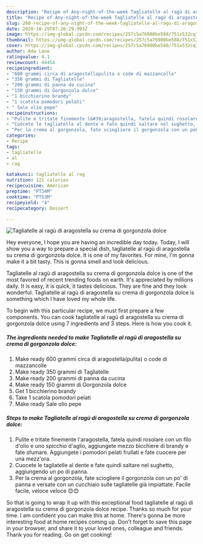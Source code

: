 ```yaml
---
description: "Recipe of Any-night-of-the-week Tagliatelle al ragù di aragostella su crema di gorgonzola dolce"
title: "Recipe of Any-night-of-the-week Tagliatelle al ragù di aragostella su crema di gorgonzola dolce"
slug: 260-recipe-of-any-night-of-the-week-tagliatelle-al-ragu-di-aragostella-su-crema-di-gorgonzola-dolce
date: 2020-10-29T07:26:29.993Z
image: https://img-global.cpcdn.com/recipes/257c5a76980be588/751x532cq70/tagliatelle-al-ragu-di-aragostella-su-crema-di-gorgonzola-dolce-recipe-main-photo.jpg
thumbnail: https://img-global.cpcdn.com/recipes/257c5a76980be588/751x532cq70/tagliatelle-al-ragu-di-aragostella-su-crema-di-gorgonzola-dolce-recipe-main-photo.jpg
cover: https://img-global.cpcdn.com/recipes/257c5a76980be588/751x532cq70/tagliatelle-al-ragu-di-aragostella-su-crema-di-gorgonzola-dolce-recipe-main-photo.jpg
author: Ada Lane
ratingvalue: 4.1
reviewcount: 44454
recipeingredient:
- "600 grammi circa di aragostellapulita o code di mazzancolle"
- "350 grammi di Tagliatelle"
- "200 grammi di panna da cucina"
- "150 grammi di Gorgonzola dolce"
- "1 bicchierino brandy"
- "1 scatola pomodori pelati"
- " Sale olio pepe"
recipeinstructions:
- "Pulite e tritate finemente l&#39;aragostella, fatela quindi rosolare con un filo d&#39;olio e uno spicchio d&#39;aglio, aggiungete mezzo bicchiere di brandy e fate sfumare. Aggiungete i pomodori pelati frullati e fate cuocere per una mezz&#39;ora."
- "Cuocete le tagliatelle al dente e fate quindi saltare nel sughetto, aggiungendo un po di panna."
- "Per la crema al gorgonzola, fate sciogliere il gorgonzola con un po&#39; di panna e versate con un cucchiaio sulle tagliatelle già impiattate. Facile facile, veloce veloce 😊😊"
categories:
- Recipe
tags:
- tagliatelle
- al
- rag

katakunci: tagliatelle al rag 
nutrition: 121 calories
recipecuisine: American
preptime: "PT34M"
cooktime: "PT53M"
recipeyield: "4"
recipecategory: Dessert

---
```



![Tagliatelle al ragù di aragostella su crema di gorgonzola dolce](https://img-global.cpcdn.com/recipes/257c5a76980be588/751x532cq70/tagliatelle-al-ragu-di-aragostella-su-crema-di-gorgonzola-dolce-recipe-main-photo.jpg)

Hey everyone, I hope you are having an incredible day today. Today, I will show you a way to prepare a special dish, tagliatelle al ragù di aragostella su crema di gorgonzola dolce. It is one of my favorites. For mine, I'm gonna make it a bit tasty. This is gonna smell and look delicious.



Tagliatelle al ragù di aragostella su crema di gorgonzola dolce is one of the most favored of recent trending foods on earth. It's appreciated by millions daily. It is easy, it is quick, it tastes delicious. They are fine and they look wonderful. Tagliatelle al ragù di aragostella su crema di gorgonzola dolce is something which I have loved my whole life.


To begin with this particular recipe, we must first prepare a few components. You can cook tagliatelle al ragù di aragostella su crema di gorgonzola dolce using 7 ingredients and 3 steps. Here is how you cook it.

<!--inarticleads1-->

##### The ingredients needed to make Tagliatelle al ragù di aragostella su crema di gorgonzola dolce:

1. Make ready 600 grammi circa di aragostella(pulita) o code di mazzancolle
1. Make ready 350 grammi di Tagliatelle
1. Make ready 200 grammi di panna da cucina
1. Make ready 150 grammi di Gorgonzola dolce
1. Get 1 bicchierino brandy
1. Take 1 scatola pomodori pelati
1. Make ready  Sale olio pepe




<!--inarticleads2-->

##### Steps to make Tagliatelle al ragù di aragostella su crema di gorgonzola dolce:

1. Pulite e tritate finemente l&#39;aragostella, fatela quindi rosolare con un filo d&#39;olio e uno spicchio d&#39;aglio, aggiungete mezzo bicchiere di brandy e fate sfumare. Aggiungete i pomodori pelati frullati e fate cuocere per una mezz&#39;ora.
1. Cuocete le tagliatelle al dente e fate quindi saltare nel sughetto, aggiungendo un po di panna.
1. Per la crema al gorgonzola, fate sciogliere il gorgonzola con un po&#39; di panna e versate con un cucchiaio sulle tagliatelle già impiattate. Facile facile, veloce veloce 😊😊




So that is going to wrap it up with this exceptional food tagliatelle al ragù di aragostella su crema di gorgonzola dolce recipe. Thanks so much for your time. I am confident you can make this at home. There's gonna be more interesting food at home recipes coming up. Don't forget to save this page in your browser, and share it to your loved ones, colleague and friends. Thank you for reading. Go on get cooking!
